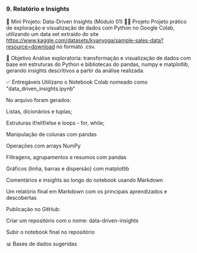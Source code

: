 ### **9. Relatório e Insights**
📘 Mini Projeto: Data-Driven Insights (Módulo 01)
🧑‍💻 Projeto
Projeto prático de exploração e visualização de dados com Python no Google Colab, utilizando um data set extraído do site https://www.kaggle.com/datasets/kyanyoga/sample-sales-data?resource=download no formato .csv.

🎯 Objetivo
Análise exploratoria: transformação e visualização de dados com base em estruturas do Python e bibliotecas do pandas, numpy e matplotlib, gerando insights descritivos a partir da análise realizada.

✅ Entregáveis
Utilizano o Notebook Colab nomeado como "data_driven_insights.ipynb"

No arquivo foram gerados:

Listas, dicionários e tuplas;

Estruturas if/elif/else e loops - for, while;

Manipulação de colunas com pandas

Operações com arrays NumPy

Filtragens, agrupamentos e resumos com pandas

Gráficos (linha, barras e dispersão) com matplotlib

Comentários e insights ao longo do notebook usando Markdown

Um relatório final em Markdown com os principais aprendizados e descobertas

Publicação no GitHub:

Criar um repositório com o nome: data-driven-insights

Subir o notebook final no repositório

📊 Bases de dados sugeridas


